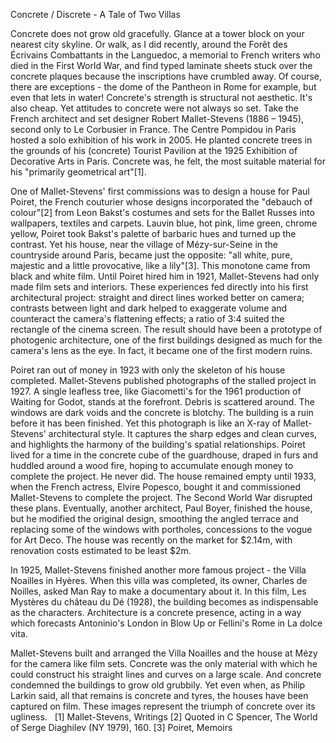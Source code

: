 Concrete / Discrete - A Tale of Two Villas

Concrete does not grow old gracefully. Glance at a tower block on your nearest city skyline. Or walk, as I did recently, around the Forêt des Écrivains Combattants in the Languedoc, a memorial to French writers who died in the First World War, and find typed laminate sheets stuck over the concrete plaques because the inscriptions have crumbled away. Of course, there are exceptions - the dome of the Pantheon in Rome for example, but even that lets in water! Concrete's strength is structural not aesthetic. It's also cheap. Yet attitudes to concrete were not always so set. Take the French architect and set designer Robert Mallet-Stevens (1886 – 1945), second only to Le Corbusier in France. The Centre Pompidou in Paris hosted a solo exhibition of his work in 2005. He planted concrete trees in the grounds of his (concrete) Tourist Pavilion at the 1925 Exhibition of Decorative Arts in Paris. Concrete was, he felt, the most suitable material for his "primarily geometrical art"[1].

One of Mallet-Stevens' first commissions was to design a house for Paul Poiret, the French couturier whose designs incorporated the "debauch of colour"[2] from Leon Bakst's costumes and sets for the Ballet Russes into wallpapers, textiles and carpets. Lauvin blue, hot pink, lime green, chrome yellow, Poiret took Bakst's palette of barbaric hues and turned up the contrast. Yet his house, near the village of Mézy-sur-Seine in the countryside around Paris, became just the opposite: "all white, pure, majestic and a little provocative, like a lily"[3]. This monotone came from black and white film. Until Poiret hired him in 1921, Mallet-Stevens had only made film sets and interiors. These experiences fed directly into his first architectural project: straight and direct lines worked better on camera; contrasts between light and dark helped to exaggerate volume and counteract the camera's flattening effects; a ratio of 3:4 suited the rectangle of the cinema screen. The result should have been a prototype of photogenic architecture, one of the first buildings designed as much for the camera's lens as the eye. In fact, it became one of the first modern ruins. 

Poiret ran out of money in 1923 with only the skeleton of his house completed. Mallet-Stevens published photographs of the stalled project in 1927. A single leafless tree, like Giacometti's for the 1961 production of Waiting for Godot, stands at the forefront. Debris is scattered around. The windows are dark voids and the concrete is blotchy. The building is a ruin before it has been finished. Yet this photograph is like an X-ray of Mallet-Stevens' architectural style. It captures the sharp edges and clean curves, and highlights the harmony of the building's spatial relationships.
Poiret lived for a time in the concrete cube of the guardhouse, draped in furs and huddled around a wood fire, hoping to accumulate enough money to complete the project. He never did. The house remained empty until 1933, when the French actress, Elvire Popesco, bought it and commissioned Mallet-Stevens to complete the project. The Second World War disrupted these plans. Eventually, another architect, Paul Boyer, finished the house, but he modified the original design, smoothing the angled terrace and replacing some of the windows with portholes, concessions to the vogue for Art Deco. The house was recently on the market for $2.14m, with renovation costs estimated to be least $2m. 

In 1925, Mallet-Stevens finished another more famous project - the Villa Noailles in Hyères. When this villa was completed, its owner, Charles de Noilles, asked Man Ray to make a documentary about it. In this film, Les Mystères du château du Dé (1928), the building becomes as indispensable as the characters. Architecture is a concrete presence, acting in a way which forecasts Antoninio's London in Blow Up or Fellini's Rome in La dolce vita.

Mallet-Stevens built and arranged the Villa Noailles and the house at Mézy for the camera like film sets. Concrete was the only material with which he could construct his straight lines and curves on a large scale. And concrete condemned the buildings to grow old grubbily. Yet even when, as Philip Larkin said, all that remains is concrete and tyres, the houses have been captured on film. These images represent the triumph of concrete over its ugliness.
 
[1] Mallet-Stevens, Writings
[2] Quoted in C Spencer, The World of Serge Diaghilev (NY 1979), 160.
[3] Poiret, Memoirs
